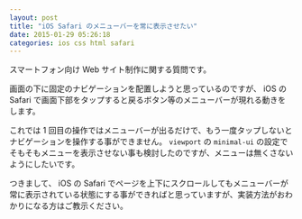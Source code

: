 ```yaml
---
layout: post
title: "iOS Safari のメニューバーを常に表示させたい"
date: 2015-01-29 05:26:18
categories: ios css html safari
---
```

<p>スマートフォン向け Web サイト制作に関する質問です。</p>

<p>画面の下に固定のナビゲーションを配置しようと思っているのですが、 iOS の Safari で画面下部をタップすると戻るボタン等のメニューバーが現れる動きをします。</p>

<p>これでは 1 回目の操作ではメニューバーが出るだけで、もう一度タップしないとナビゲーションを操作する事ができません。 <code>viewport</code> の <code>minimal-ui</code> の設定でそもそもメニューを表示させない事も検討したのですが、メニューは無くさないようにしたいです。</p>

<p>つきまして、 iOS の Safari でページを上下にスクロールしてもメニューバーが常に表示されている状態にする事ができればと思っていますが、実装方法がおわかりになる方はご教示ください。</p>
